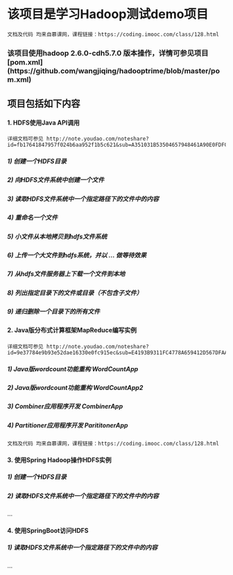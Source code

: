 <h1>该项目是学习Hadoop测试demo项目</h1>

    文档及代码 均来自慕课网，课程链接：https://coding.imooc.com/class/128.html

<h3>该项目使用hadoop 2.6.0-cdh5.7.0 版本操作，详情可参见项目[pom.xml](https://github.com/wangjiqing/hadooptrime/blob/master/pom.xml)</h3>

<h2>项目包括如下内容</h2>

<h4> 1. HDFS使用Java API调用</h4>

    详细文档可参见 http://note.youdao.com/noteshare?id=fb17641847957f024b6aa952f1b5c621&sub=A351031B53504657948461A90E0FDFC3

<h5> 1) 创建一个HDFS目录 </h5>
<h5> 2) 向HDFS文件系统中创建一个文件 </h5>
<h5> 3) 读取HDFS文件系统中一个指定路径下的文件中的内容 </h5>
<h5> 4) 重命名一个文件 </h5>
<h5> 5) 小文件从本地拷贝到hdfs文件系统 </h5>
<h5> 6) 上传一个大文件到hdfs系统，并以 ... 做等待效果 </h5>
<h5> 7) 从hdfs文件服务器上下载一个文件到本地 </h5>
<h5> 8) 列出指定目录下的文件或目录（不包含子文件） </h5>
<h5> 9) 递归删除一个目录下的所有文件 </h5>

<h4> 2. Java版分布式计算框架MapReduce编写实例</h4>
    
    详细文档可参见 http://note.youdao.com/noteshare?id=9e37784e9b93e52dae16330e0fc915ec&sub=E4193B9311FC4778A659412D567DFAA8
        
<h5> 1) Java版wordcount功能重构 WordCountApp</h5>
<h5> 2) Java版wordcount功能重构 WordCountApp2</h5>
<h5> 3) Combiner应用程序开发 CombinerApp</h5>
<h5> 4) Partitioner应用程序开发 ParititonerApp</h5>

    文档及代码 均来自慕课网，课程链接：https://coding.imooc.com/class/128.html


<h4> 3. 使用Spring Hadoop操作HDFS实例</h4>

<h5> 1) 创建一个HDFS目录 </h5>
<h5> 2) 读取HDFS文件系统中一个指定路径下的文件中的内容 </h5>
...

<h4> 4. 使用SpringBoot访问HDFS</h4>

<h5> 1) 读取HDFS文件系统中一个指定路径下的文件中的内容 </h5>
...
